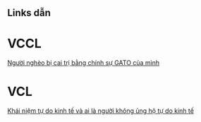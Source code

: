 ## Links dẫn

# VCCL

[Người nghèo bị cai trị bằng chính sự GATO của mình](https://thinhphammapmap.github.io/VietClassicalLiberalism/VCCL/nguoi-ngheo-bi-cai-tri-bang-chinh-su-gato-cua-minh.html)

# VCL

[Khái niệm tự do kinh tế và ai là người không ủng hộ tự do kinh tế](https://thinhphammapmap.github.io/VietClassicalLiberalism/VCL/khai-niem-tu-do-kinh-te-va-ai-la-nguoi-khong-ung-ho-tu-do-kinh-te.html)
